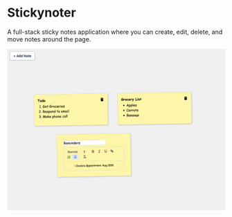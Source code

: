 # Stickynoter

A full-stack sticky notes application where you can create, edit, delete, and move notes around the page.

![example image](./example.png)